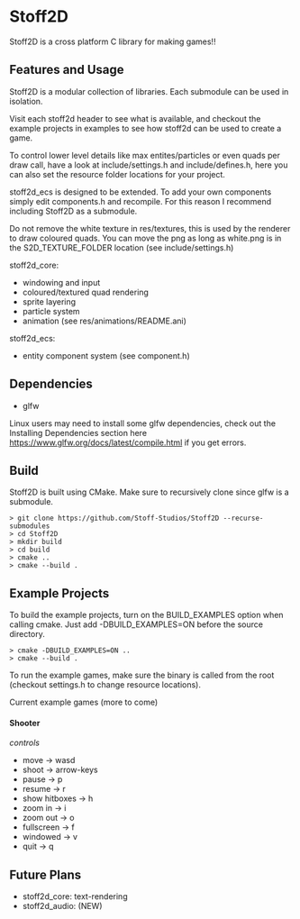 # Stoff2D
Stoff2D is a cross platform C library for making games!!

## Features and Usage
Stoff2D is a modular collection of libraries. Each submodule can be used in
isolation.

Visit each stoff2d header to see what is available, and checkout the example projects
in examples to see how stoff2d can be used to create a game. 

To control lower level details like max entites/particles or even quads per draw
call, have a look at include/settings.h and include/defines.h, here you can also 
set the resource folder locations for your project.

stoff2d_ecs is designed to be extended. To add your own components simply edit 
components.h and recompile. For this reason I recommend including Stoff2D as a
submodule.

Do not remove the white texture in res/textures, this is used by the renderer to
draw coloured quads. You can move the png as long as white.png is in the 
S2D_TEXTURE_FOLDER location (see include/settings.h)

stoff2d_core:
- windowing and input
- coloured/textured quad rendering 
- sprite layering
- particle system
- animation (see res/animations/README.ani)

stoff2d_ecs:
- entity component system (see component.h)

## Dependencies
- glfw

Linux users may need to install some glfw dependencies, check out the
Installing Dependencies section here https://www.glfw.org/docs/latest/compile.html
if you get errors.

## Build
Stoff2D is built using CMake. Make sure to recursively clone since glfw is a 
submodule.
```
> git clone https://github.com/Stoff-Studios/Stoff2D --recurse-submodules
> cd Stoff2D
> mkdir build
> cd build
> cmake ..
> cmake --build .
```

## Example Projects
To build the example projects, turn on the BUILD_EXAMPLES option when calling 
cmake. Just add -DBUILD_EXAMPLES=ON before the source directory.
```
> cmake -DBUILD_EXAMPLES=ON ..
> cmake --build .
```
To run the example games, make sure the binary is called from the root
(checkout settings.h to change resource locations).

Current example games (more to come)
#### Shooter
*controls*
- move           -> wasd
- shoot          -> arrow-keys
- pause          -> p
- resume         -> r
- show hitboxes  -> h
- zoom in        -> i
- zoom out       -> o
- fullscreen     -> f
- windowed       -> v
- quit           -> q

## Future Plans
- stoff2d_core: text-rendering
- stoff2d_audio: (NEW) 
